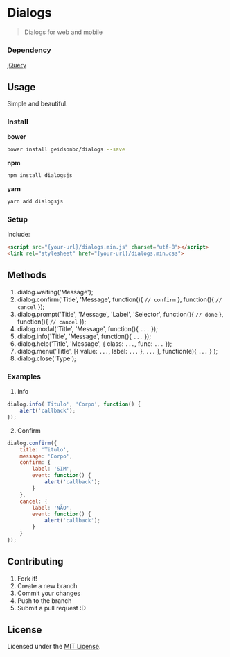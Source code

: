 # Dialogs
> Dialogs for web and mobile

### Dependency

[jQuery](https://jquery.com/download/)

## Usage

Simple and beautiful.

### Install

**bower**
```sh
bower install geidsonbc/dialogs --save
```

**npm**
```sh
npm install dialogsjs
```

**yarn**
```sh
yarn add dialogsjs
```

### Setup

Include:
```html
<script src="{your-url}/dialogs.min.js" charset="utf-8"></script>
<link rel="stylesheet" href="{your-url}/dialogs.min.css">
```

## Methods
1. dialog.waiting('Message');
2. dialog.confirm('Title', 'Message', function(){ `// confirm` }, function(){ `// cancel` });
3. dialog.prompt('Title', 'Message', 'Label', 'Selector', function(){ `// done` }, function(){ `// cancel` });
4. dialog.modal('Title', 'Message', function(){ `...` });
5. dialog.info('Title', 'Message', function(){ `...` });
6. dialog.help('Title', 'Message', { class: `...`, func: `...` });
7. dialog.menu('Title', [{ value: `...`, label: `...` }, `...` ], function(e){ `...` } );
8. dialog.close('Type');

### Examples
1. Info
```js
dialog.info('Titulo', 'Corpo', function() {
	alert('callback');
});
```

2. Confirm
```js
dialog.confirm({
	title: 'Titulo',
	message: 'Corpo',
	confirm: {
		label: 'SIM',
		event: function() {
			alert('callback');
		}
	},
	cancel: {
		label: 'NÃO',
		event: function() {
			alert('callback');
		}
	}
});
```

## Contributing

1. Fork it!
2. Create a new branch
3. Commit your changes
4. Push to the branch
5. Submit a pull request :D

## License
Licensed under the [MIT License](https://opensource.org/licenses/MIT).
